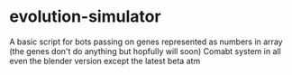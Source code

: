 # evolution-simulator
A basic script for bots passing on genes represented as numbers in array (the genes don't do anything but hopfully will soon) Comabt system in all even the blender version except the latest beta atm
